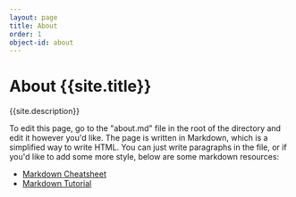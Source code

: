 ```yaml
---
layout: page
title: About
order: 1
object-id: about
---
```

# About {{site.title}}

{{site.description}}

To edit this page, go to the "about.md" file in the root of the directory and edit it however you'd like. The page is written in Markdown, which is a simplified way to write HTML. You can just write paragraphs in the file, or if you'd like to add some more style, below are some markdown resources: 

- [Markdown Cheatsheet](https://www.markdownguide.org/cheat-sheet/) 
- [Markdown Tutorial](https://commonmark.org/help/)

